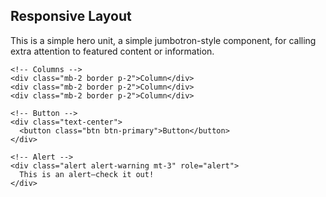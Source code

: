 <html lang="en">
<head>
  <meta charset="UTF-8">
  <title>Responsive Layout</title>
  <link href="https://cdn.jsdelivr.net/npm/bootstrap@5.3.3/dist/css/bootstrap.min.css" rel="stylesheet">
</head>
<body>

  <div class="container mt-5 p-4 border">
    <h2>Responsive Layout</h2>
    <p>This is a simple hero unit, a simple jumbotron-style component, for calling extra attention to featured content or information.</p>

    <!-- Columns -->
    <div class="mb-2 border p-2">Column</div>
    <div class="mb-2 border p-2">Column</div>
    <div class="mb-2 border p-2">Column</div>

    <!-- Button -->
    <div class="text-center">
      <button class="btn btn-primary">Button</button>
    </div>

    <!-- Alert -->
    <div class="alert alert-warning mt-3" role="alert">
      This is an alert—check it out!
    </div>
  </div>

</body>
</html>